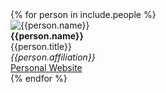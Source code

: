 <div class="grid-container-team">
  {% for person in include.people %}
      <div class="grid-child">
        <img alt="{{person.name}}" class="card-img img-thumbnail" src="{{ site.baseurl }}/assets/people/{{person.image}}" style="max-height: 10rem; width: auto;"><br>
        <b>{{person.name}}</b><br>
        {{person.title}}<br>
        <i>{{person.affiliation}}</i><br>
        <a href="{{person.website}}">Personal Website</a><br>
      </div>
  {% endfor %} 
</div>

